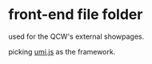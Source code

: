 # front-end file folder

used for the QCW's external showpages.

picking [umi.js](https://umijs.org/zh/) as the framework.